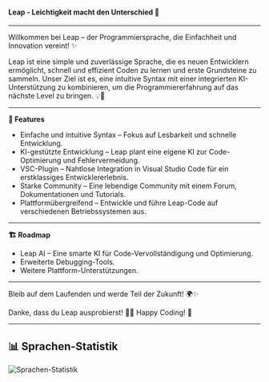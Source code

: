 #### Leap - Leichtigkeit macht den Unterschied 🚀

---

Willkommen bei Leap – der Programmiersprache, die Einfachheit und Innovation vereint! ✨

Leap ist eine simple und zuverlässige Sprache, die es neuen Entwicklern ermöglicht, schnell und effizient Coden zu lernen und erste Grundsteine zu sammeln. Unser Ziel ist es, eine intuitive Syntax mit einer integrierten KI-Unterstützung zu kombinieren, um die Programmiererfahrung auf das nächste Level zu bringen. 💡🤖

---

**🌟 Features**

- Einfache und intuitive Syntax – Fokus auf Lesbarkeit und schnelle Entwicklung. 
- KI-gestützte Entwicklung – Leap plant eine eigene KI zur Code-Optimierung und Fehlervermeidung. 
- VSC-Plugin – Nahtlose Integration in Visual Studio Code für ein erstklassiges Entwicklererlebnis. 
- Starke Community – Eine lebendige Community mit einem Forum, Dokumentationen und Tutorials. 
- Plattformübergreifend – Entwickle und führe Leap-Code auf verschiedenen Betriebssystemen aus.

---

**🏗 Roadmap**

- Leap AI – Eine smarte KI für Code-Vervollständigung und Optimierung.
- Erweiterte Debugging-Tools.
- Weitere Plattform-Unterstützungen.

---

Bleib auf dem Laufenden und werde Teil der Zukunft! 🌍✨

Danke, dass du Leap ausprobierst! 🚀💙 Happy Coding! 🎉


---

## 📊 Sprachen-Statistik
![Sprachen-Statistik](stats.png)
